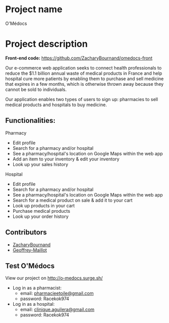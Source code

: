 # Project name
O'Médocs

# Project description
**Front-end code:**
https://github.com/ZacharyBournand/omedocs-front


Our e-commerce web application seeks to connect health professionals to reduce the $1.1 billion annual waste of medical products in France and help hospital cure more patients by enabling them to purchase and sell medicine that expires in a few months, which is otherwise thrown away because they cannot be sold to individuals. 

Our application enables two types of users to sign up: pharmacies to sell medical products and hospitals to buy medicine.

## Functionalities:
Pharmacy
- Edit profile
- Search for a pharmacy and/or hospital
- See a pharmacy/hospital's location on Google Maps within the web app
- Add an item to your inventory & edit your inventory
- Look up your sales history

Hospital
- Edit profile
- Search for a pharmacy and/or hospital
- See a pharmacy/hospital's location on Google Maps within the web app
- Search for a medical product on sale & add it to your cart
- Look up products in your cart
- Purchase medical products
- Look up your order history

## Contributors
- [ZacharyBournand](https://github.com/ZacharyBournand)
- [Geoffrey-Maillot](https://github.com/Geoffrey-Maillot)

## Test O'Médocs
View our project on http://o-medocs.surge.sh/
- Log in as a pharmacist:
  - email: pharmacieetoile@gmail.com
  - password: Racekok974
- Log in as a hospital:
  - email: clinique.aguilera@gmail.com
  - password: Racekok974

